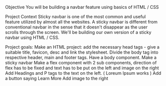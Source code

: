 Objective
You will be building a navbar feature using basics of HTML / CSS

Project Context
Sticky navbar is one of the most common and useful feature utilized by almost all the websites. A sticky navbar is different from conventional navbar in the sense that it doesn't disappear as the user scrolls through the screen. We'll be building our own version of a sticky navbar using HTML / CSS.

Project goals:
Make an HTML project: add the necessary head tags - give a suitable title, favicon, desc and link the stylesheet.
Divide the body tag into respective header, main and footer tags.
Have a body component.
Make a sticky navbar
Make a flex component with 2 sub components, direction of flex has to be fixed and text has to be put on the left and image on the right
Add Headings and P tags to the text on the left. ( Loreum Ipsum works )
Add a button saying Learn More
Add image to the right


